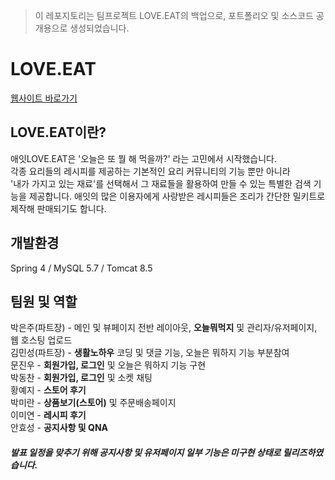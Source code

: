 > 이 레포지토리는 팀프로젝트 LOVE.EAT의 백업으로, 포트폴리오 및 소스코드 공개용으로 생성되었습니다. 

# LOVE.EAT 
[웹사이트 바로가기](http://rustywhite404.cafe24.com/)

## LOVE.EAT이란? 
애잇LOVE.EAT은 '오늘은 또 뭘 해 먹을까?' 라는 고민에서 시작했습니다.  
각종 요리들의 레시피를 제공하는 기본적인 요리 커뮤니티의 기능 뿐만 아니라   
'내가 가지고 있는 재료'를 선택해서 그 재료들을 활용하여 만들 수 있는 특별한 검색 기능을 제공합니다. 
애잇의 많은 이용자에게 사랑받은 레시피들은 조리가 간단한 밀키트로 제작해 판매되기도 합니다.  

## 개발환경
Spring 4 / MySQL 5.7 / Tomcat 8.5  

## 팀원 및 역할
박은주(파트장) - 메인 및 뷰페이지 전반 레이아웃, <strong>오늘뭐먹지</strong> 및 관리자/유저페이지, 웹 호스팅 업로드  
김민성(파트장) - <strong>생활노하우</strong> 코딩 및 댓글 기능, 오늘은 뭐하지 기능 부분참여  
문진우 - <strong>회원가입, 로그인</strong> 및 오늘은 뭐하지 기능 구현  
박동찬 - <strong>회원가입, 로그인</strong> 및 소켓 채팅  
황예지 - <strong>스토어 후기</strong>  
박미란 - <strong>상품보기(스토어)</strong> 및 주문배송페이지  
이미연 - <strong>레시피 후기</strong>  
안효성 - <strong>공지사항 및 QNA</strong>  

##### 발표 일정을 맞추기 위해 공지사항 및 유저페이지 일부 기능은 미구현 상태로 릴리즈하였습니다. 
